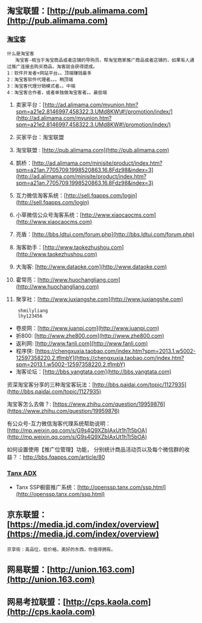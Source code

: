 ## 淘宝联盟：[http://pub.alimama.com](http://pub.alimama.com)

### [淘宝客](http://ad.alimama.com/myunion.htm?spm=a21an.7705709.1998520863.5.XLWw3V)

```
什么是淘宝客
   淘宝客-相当于淘宝商品或者店铺的导购员，帮淘宝商家推广商品或者店铺的，如果有人通过推广连接去购买商品，淘客就会获得提成。
1：软件开发者+网站平台。。顶端赚钱最多
2：淘宝客软件代理者。。。稍顶端
3：淘宝客代理分销模式者。。中端
4：淘宝客合作者，或者单独做淘宝客者。。最低端
```

1. 卖家平台：[http://ad.alimama.com/myunion.htm?spm=a21e2.8146997.458322.3.UMd8KW\#!/promotion/index/](http://ad.alimama.com/myunion.htm?spm=a21e2.8146997.458322.3.UMd8KW#!/promotion/index/)

2. 买家平台：淘宝联盟

3. 淘宝联盟 : [http://pub.alimama.com](http://pub.alimama.com)

4. 鹊桥：[http://ad.alimama.com/minisite/product/index.htm?spm=a21an.7705709.1998520863.16.8Fdz98&index=3](http://ad.alimama.com/minisite/product/index.htm?spm=a21an.7705709.1998520863.16.8Fdz98&index=3)

5. 互力微信淘客系统：[http://sell.fqapps.com/login](http://sell.fqapps.com/login)

6. 小草微信公众号淘客系统：[http://www.xiaocaocms.com](http://www.xiaocaocms.com)

7. 亮盾：[http://bbs.ldtui.com/forum.php](http://bbs.ldtui.com/forum.php)

8. 淘客助手：[http://www.taokezhushou.com](http://www.taokezhushou.com)

9. 大淘客: [http://www.dataoke.com](http://www.dataoke.com)

10. 霍常亮：[http://www.huochangliang.com](http://www.huochangliang.com)

11. 聚享社：[http://www.juxiangshe.com](http://www.juxiangshe.com)

```
    shmilyliang
    lhy123456
```

* 卷皮网：[http://www.juanpi.com](http://www.juanpi.com)
* 折800: [http://www.zhe800.com](http://www.zhe800.com)
* 返利网: [http://www.fanli.com](http://www.fanli.com)
* 程序侠: [https://chengxuxia.taobao.com/index.htm?spm=2013.1.w5002-12597358220.2.tflmbY](https://chengxuxia.taobao.com/index.htm?spm=2013.1.w5002-12597358220.2.tflmbY)
* 淘客论坛：[http://bbs.yangtata.com](http://bbs.yangtata.com)

资深淘宝客分享的三种淘宝客玩法：[http://bbs.paidai.com/topic/1127935](http://bbs.paidai.com/topic/1127935)

淘宝客怎么去做？: [https://www.zhihu.com/question/19959876](https://www.zhihu.com/question/19959876)

有公众号-互力微信淘客代理系统帮助说明：[http://mp.weixin.qq.com/s/G9s4Q9XZbIAxUt1hTt5bOA](http://mp.weixin.qq.com/s/G9s4Q9XZbIAxUt1hTt5bOA)

如何设置使用【推广位管理】功能， 分别统计商品活动页以及每个微信群的收益？：http://bbs.fqapps.com/article/80

### [Tanx ADX](http://adx.tanx.com/web/adx.html)

* Tanx SSP橱窗推广系统：[http://openssp.tanx.com/ssp.html](http://openssp.tanx.com/ssp.html)

## 京东联盟：[https://media.jd.com/index/overview](https://media.jd.com/index/overview)

```
京享街：高品位，低价格，美好的东西，你值得拥有。
```

## 网易联盟：[http://union.163.com](http://union.163.com)

## 网易考拉联盟：[http://cps.kaola.com](http://cps.kaola.com)



